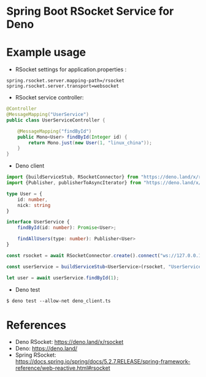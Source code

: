 Spring Boot RSocket Service for Deno
====================================

# Example usage

* RSocket settings for application.properties :

```properties
spring.rsocket.server.mapping-path=/rsocket
spring.rsocket.server.transport=websocket
```

* RSocket service controller:

```java
@Controller
@MessageMapping("UserService")
public class UserServiceController {

    @MessageMapping("findById")
    public Mono<User> findById(Integer id) {
        return Mono.just(new User(1, "linux_china"));
    }
}
```

* Deno client

```typescript
import {buildServiceStub, RSocketConnector} from "https://deno.land/x/rsocket/mod.ts"
import {Publisher, publisherToAsyncIterator} from "https://deno.land/x/rsocket/reactivestreams/mod.ts";

type User = {
    id: number,
    nick: string
}

interface UserService {
    findById(id: number): Promise<User>;

    findAllUsers(type: number): Publisher<User>
}

const rsocket = await RSocketConnector.create().connect("ws://127.0.0.1:8080/rsocket");

const userService = buildServiceStub<UserService>(rsocket, "UserService")

let user = await userService.findById(1);
```

* Deno test

```
$ deno test --allow-net deno_client.ts
```

# References

* Deno RSocket: https://deno.land/x/rsocket
* Deno: https://deno.land/
* Spring RSocket: https://docs.spring.io/spring/docs/5.2.7.RELEASE/spring-framework-reference/web-reactive.html#rsocket
